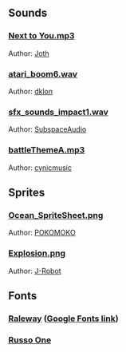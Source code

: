 ## Sounds
### [Next to You.mp3](https://opengameart.org/content/next-to-you)
Author: [Joth](https://opengameart.org/users/joth)

### [atari_boom6.wav](https://opengameart.org/content/atari-booms)
Author: [dklon](https://opengameart.org/users/dklon)

### [sfx_sounds_impact1.wav](https://opengameart.org/content/512-sound-effects-8-bit-style)
Author: [SubspaceAudio](https://opengameart.org/users/subspaceaudio)

### [battleThemeA.mp3](https://opengameart.org/content/battle-theme-a)
Author: [cynicmusic](https://opengameart.org/users/cynicmusic)

## Sprites
### [Ocean_SpriteSheet.png](https://opengameart.org/content/animated-ocean-water-tile)
Author: [POKOMOKO](https://opengameart.org/users/pokomoko)
### [Explosion.png](https://opengameart.org/content/pixel-explosion-12-frames)
Author: [J-Robot](https://opengameart.org/users/j-robot)

## Fonts
### [Raleway](http://theleagueofmoveabletype.com/raleway) ([Google Fonts link](https://fonts.google.com/specimen/Raleway))
### [Russo One](https://fonts.google.com/specimen/Russo+One)
